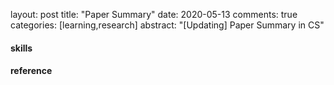 layout: post
title: "Paper Summary"
date: 2020-05-13
comments: true
categories: [learning,research]
abstract: "[Updating] Paper Summary in CS"



#### skills

#### reference

